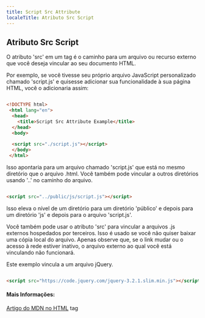 ```yaml
---
title: Script Src Attribute
localeTitle: Atributo Src Script
---
```

## Atributo Src Script

O atributo 'src' em um tag é o caminho para um arquivo ou recurso externo que você deseja vincular ao seu documento HTML.

Por exemplo, se você tivesse seu próprio arquivo JavaScript personalizado chamado 'script.js' e quisesse adicionar sua funcionalidade à sua página HTML, você o adicionaria assim:

```html

<!DOCTYPE html> 
 <html lang="en"> 
  <head> 
    <title>Script Src Attribute Example</title> 
  </head> 
  <body> 
 
  <script src="./script.js"></script> 
  </body> 
 </html> 
```

Isso apontaria para um arquivo chamado 'script.js' que está no mesmo diretório que o arquivo .html. Você também pode vincular a outros diretórios usando '..' no caminho do arquivo.

```html

<script src="../public/js/script.js"></script> 
```

Isso eleva o nível de um diretório para um diretório 'público' e depois para um diretório 'js' e depois para o arquivo 'script.js'.

Você também pode usar o atributo 'src' para vincular a arquivos .js externos hospedados por terceiros. Isso é usado se você não quiser baixar uma cópia local do arquivo. Apenas observe que, se o link mudar ou o acesso à rede estiver inativo, o arquivo externo ao qual você está vinculando não funcionará.

Este exemplo vincula a um arquivo jQuery.

```html

<script src="https://code.jquery.com/jquery-3.2.1.slim.min.js"></script> 
```

#### Mais Informações:

[Artigo do MDN no HTML](https://developer.mozilla.org/en-US/docs/Web/HTML/Element/script#attr-src) tag</a></p></x-turndown>
